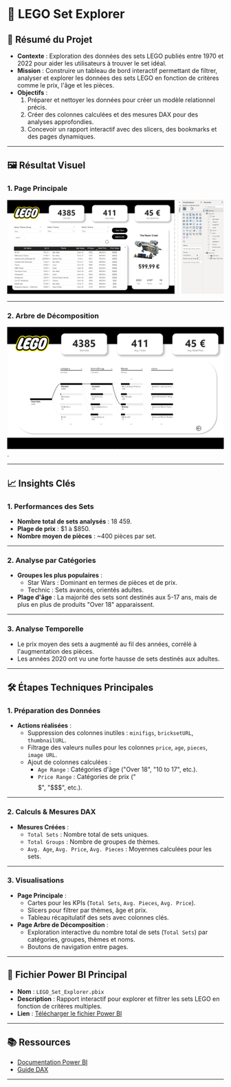 # 🧱 LEGO Set Explorer

## 📝 Résumé du Projet
- **Contexte** : Exploration des données des sets LEGO publiés entre 1970 et 2022 pour aider les utilisateurs à trouver le set idéal.
- **Mission** : Construire un tableau de bord interactif permettant de filtrer, analyser et explorer les données des sets LEGO en fonction de critères comme le prix, l'âge et les pièces.
- **Objectifs** :
  1. Préparer et nettoyer les données pour créer un modèle relationnel précis.
  2. Créer des colonnes calculées et des mesures DAX pour des analyses approfondies.
  3. Concevoir un rapport interactif avec des slicers, des bookmarks et des pages dynamiques.

---

## 🖼 Résultat Visuel

### 1. Page Principale
![Capture d'écran LEGO Set Explorer - Page Principale](https://github.com/Arnaudl44/PowerBI-Projects/blob/main/LEGO%20Set%20Dashboard/images/Capture%20d%E2%80%99%C3%A9cran%20_1_dashboard.png)

---

### 2. Arbre de Décomposition
![Capture d'écran LEGO Set Explorer - Arbre de Décomposition](https://github.com/Arnaudl44/PowerBI-Projects/blob/main/LEGO%20Set%20Dashboard/images/Capture%20d%E2%80%99%C3%A9cran_2_dashboard.png).

---

## 📈 Insights Clés

### 1. Performances des Sets
- **Nombre total de sets analysés** : 18 459.
- **Plage de prix** : $1 à $850.
- **Nombre moyen de pièces** : ~400 pièces par set.

---

### 2. Analyse par Catégories
- **Groupes les plus populaires** :
  - Star Wars : Dominant en termes de pièces et de prix.
  - Technic : Sets avancés, orientés adultes.
- **Plage d'âge** : La majorité des sets sont destinés aux 5-17 ans, mais de plus en plus de produits "Over 18" apparaissent.

---

### 3. Analyse Temporelle
- Le prix moyen des sets a augmenté au fil des années, corrélé à l'augmentation des pièces.
- Les années 2020 ont vu une forte hausse de sets destinés aux adultes.

---

## 🛠️ Étapes Techniques Principales

### 1. Préparation des Données
- **Actions réalisées** :
  - Suppression des colonnes inutiles : `minifigs`, `bricksetURL`, `thumbnailURL`.
  - Filtrage des valeurs nulles pour les colonnes `price`, `age`, `pieces`, `image URL`.
  - Ajout de colonnes calculées :
    - `Age Range` : Catégories d'âge ("Over 18", "10 to 17", etc.).
    - `Price Range` : Catégories de prix ("$$$$$", "$$$", etc.).

---

### 2. Calculs & Mesures DAX
- **Mesures Créées** :
  - `Total Sets` : Nombre total de sets uniques.
  - `Total Groups` : Nombre de groupes de thèmes.
  - `Avg. Age`, `Avg. Price`, `Avg. Pieces` : Moyennes calculées pour les sets.

---

### 3. Visualisations
- **Page Principale** :
  - Cartes pour les KPIs (`Total Sets`, `Avg. Pieces`, `Avg. Price`).
  - Slicers pour filtrer par thèmes, âge et prix.
  - Tableau récapitulatif des sets avec colonnes clés.
- **Page Arbre de Décomposition** :
  - Exploration interactive du nombre total de sets (`Total Sets`) par catégories, groupes, thèmes et noms.
  - Boutons de navigation entre pages.

---

## 📄 Fichier Power BI Principal
- **Nom** : `LEGO_Set_Explorer.pbix`
- **Description** : Rapport interactif pour explorer et filtrer les sets LEGO en fonction de critères multiples.
- **Lien** : [Télécharger le fichier Power BI](https://drive.google.com/file/d/1IohN2Qd-EZ1PAFV65L4zmvUCO2anjlNB/view?usp=sharing)

---

## 📚 Ressources
- [Documentation Power BI](https://learn.microsoft.com/fr-fr/power-bi/)
- [Guide DAX](https://dax.guide/)
  
---

